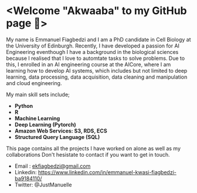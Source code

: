 # <Welcome "Akwaaba" to my GitHub page 👋>

My name is Emmanuel Fiagbedzi and I am a PhD candidate in Cell Biology at the University of Edinburgh. Recently, I have developed a passion for AI Engineering eventhough I have a background in the biological sciences because I realised that I love to automtate tasks to solve problems. Due to this, I enrolled in an AI engineering course at the AICore, where I am learning how to develop AI systems, which includes but not limited to deep learning, data processing, data acquisition, data cleaning and manipulation and cloud engineering.

My main skill sets include;
* **Python**
* **R**
* **Machine Learning**
* **Deep Learning (Pytorch)**
* **Amazon Web Services: S3, RDS, ECS**
* **Structured Query Language (SQL)**

This page contains all the projects I have worked on alone as well as my collaborations
Don't hesistate to contact if you want to get in touch.

* Email : ekfiagbedzi@gmail.com
* Linkedin: https://www.linkedin.com/in/emmanuel-kwasi-fiagbedzi-ba9184110/
* Twitter: @JustManuelle
